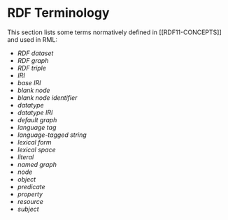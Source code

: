 # RDF Terminology

This section lists some terms normatively defined in [[RDF11-CONCEPTS]] and used in RML:

- <dfn><a data-cite="RDF11-CONCEPTS#dfn-rdf-dataset">RDF dataset</a></dfn>
- <dfn><a data-cite="RDF11-CONCEPTS#dfn-rdf-graph">RDF graph</a></dfn>
- <dfn data-lt="triple"><a data-cite="RDF11-CONCEPTS#dfn-rdf-triple">RDF triple</a></dfn>
- <dfn><a data-cite="RDF11-CONCEPTS#dfn-iri">IRI</a></dfn>
- <dfn><a data-cite="RDF11-CONCEPTS#dfn-base-iri">base IRI</a></dfn>
- <dfn><a data-cite="RDF11-CONCEPTS#dfn-blank-node">blank node</a></dfn>
- <dfn><a data-cite="RDF11-CONCEPTS#dfn-blank-node-identifier">blank node identifier</a></dfn>
- <dfn data-lt="RDF datatype"><a data-cite="RDF11-CONCEPTS#dfn-datatype">datatype</a></dfn>
- <dfn><a data-cite="RDF11-CONCEPTS#dfn-datatype-iri">datatype IRI</a></dfn>
- <dfn><a data-cite="RDF11-CONCEPTS#dfn-default-graph">default graph</a></dfn>
- <dfn><a data-cite="RDF11-CONCEPTS#dfn-language-tag">language tag</a></dfn>
- <dfn><a data-cite="RDF11-CONCEPTS#dfn-language-tagged-string">language-tagged string</a></dfn>
- <dfn><a data-cite="RDF11-CONCEPTS#dfn-lexical-form">lexical form</a></dfn>
- <dfn><a data-cite="RDF11-CONCEPTS#dfn-lexical-space">lexical space</a></dfn>
- <dfn data-lt="RDF literal"><a data-cite="RDF11-CONCEPTS#dfn-literal">literal</a></dfn>
- <dfn><a data-cite="RDF11-CONCEPTS#dfn-named-graph">named graph</a></dfn>
- <dfn><a data-cite="RDF11-CONCEPTS#dfn-node">node</a></dfn>
- <dfn><a data-cite="RDF11-CONCEPTS#dfn-object">object</a></dfn>
- <dfn><a data-cite="RDF11-CONCEPTS#dfn-predicate">predicate</a></dfn>
- <dfn><a data-cite="RDF11-CONCEPTS#dfn-property">property</a></dfn>
- <dfn><a data-cite="RDF11-CONCEPTS#dfn-resource">resource</a></dfn>
- <dfn><a data-cite="RDF11-CONCEPTS#dfn-subject">subject</a></dfn>
